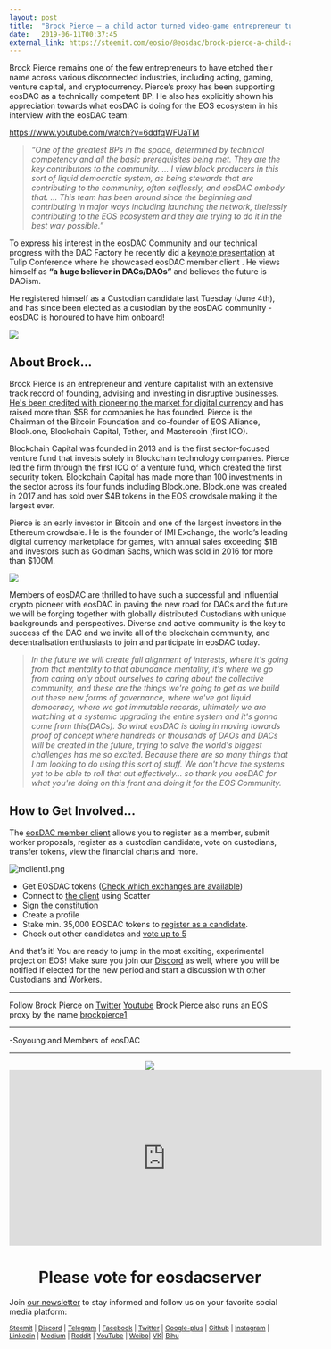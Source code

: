 ```yaml
---
layout: post
title:  "Brock Pierce – a child actor turned video-game entrepreneur turned crypto titan joins eosDAC custodian board"
date:   2019-06-11T00:37:45
external_link: https://steemit.com/eosio/@eosdac/brock-pierce-a-child-actor-turned-video-game-entrepreneur-turned-crypto-titan-joins-eosdac-custodian-board
---
```

Brock Pierce remains one of the few entrepreneurs to have etched their name across various disconnected industries, including acting, gaming, venture capital, and cryptocurrency. Pierce’s proxy has been supporting eosDAC as a technically competent BP. He also has explicitly shown his appreciation towards what eosDAC is doing for the EOS ecosystem in his interview with the eosDAC team:

https://www.youtube.com/watch?v=6ddfqWFUaTM

> *“One of the greatest BPs in the space, determined by technical competency and all the basic prerequisites being met. They are the key contributors to the community. 
...
I view block producers in this sort of liquid democratic system, as being stewards that are contributing to the community, often selflessly, and eosDAC embody that.
...
This team has been around since the beginning and contributing in major ways including launching the network, tirelessly contributing to the EOS ecosystem and they are trying to do it in the best way possible.”*

To express his interest in the eosDAC Community and our technical progress with the DAC Factory he recently did a [keynote presentation](https://drive.google.com/file/d/1dsg3zotv1UdFoSWpDC_3cuG9gCeQf7n9/view) at Tulip Conference where he showcased eosDAC member client . He views himself as **“a huge believer in DACs/DAOs”** and believes the future is DAOism. 

He registered himself as a Custodian candidate last Tuesday (June 4th), and has since been elected as a custodian by the eosDAC community -  eosDAC is honoured to have him onboard! 


![](https://cdn.steemitimages.com/DQmQqpbcyPCQFxpPQHLkU1iKwZcSC2aHjZb2ZPoMvKwP7yU/image.png)



## About Brock...

Brock Pierce is an entrepreneur and venture capitalist with an extensive track record of founding, advising and investing in disruptive businesses. [He's been credited with pioneering the market for digital currency](https://brockpierce.io/media-archive/) and has raised more than $5B for companies he has founded. Pierce is the Chairman of the Bitcoin Foundation and co-founder of EOS Alliance, Block.one, Blockchain Capital, Tether, and Mastercoin (first ICO).

Blockchain Capital was founded in 2013 and is the first sector-focused venture fund that invests solely in Blockchain technology companies. Pierce led the firm through the first ICO of a venture fund, which created the first security token. Blockchain Capital has made more than 100 investments in the sector across its four funds including Block.one. Block.one was created in 2017 and has sold over $4B tokens in the EOS crowdsale making it the largest ever.

Pierce is an early investor in Bitcoin and one of the largest investors in the Ethereum crowdsale. He is the founder of IMI Exchange, the world’s leading digital currency marketplace for games, with annual sales exceeding $1B and investors such as Goldman Sachs, which was sold in 2016 for more than $100M. 

![](https://cdn.steemitimages.com/DQmZsfrUb8rdjkd6oKdkVDZSuVS76FPSdAu6G9ThyBehFQ8/image.png)

Members of eosDAC are thrilled to have such a successful and influential crypto pioneer with eosDAC in paving the new road for DACs and the future we will be forging together with globally distributed Custodians with unique backgrounds and perspectives. Diverse and active community is the key to success of the DAC and we invite all of the blockchain community, and decentralisation enthusiasts to join and participate in eosDAC today.


> *In the future we will create full alignment of interests, where it's going from that mentality to that abundance mentality, it's where we go from caring only about ourselves to caring about the collective community, and these are the things we're going to get as we build out these new forms of governance, where we've got liquid democracy, where we got immutable records, ultimately we are watching at a systemic upgrading the entire system and it's gonna come from this(DACs). So what eosDAC is doing in moving towards proof of concept where hundreds or thousands of DAOs and DACs will be created in the future, trying to solve the world's biggest challenges has me so excited. Because there are so many things that I am looking to do using this sort of stuff. We don't have the systems yet to be able to roll that out effectively... so thank you eosDAC for what you're doing on this front and doing it for the EOS Community.*



## How to Get Involved...
The [eosDAC member client](https://members.eosdac.io/) allows you to register as a member, submit worker proposals, register as a custodian candidate, vote on custodians, transfer tokens, view the financial charts and more.

![mclient1.png](https://cdn.steemitimages.com/DQmcTJzRGXMibF5WMvKEz3joyX6GoDN1Yt4cqBYL3d9RqSX/mclient1.png)

* Get EOSDAC tokens ([Check which exchanges are available](https://eosdac.io/token/))
* Connect to [the client](https://members.eosdac.io/) using Scatter
* Sign [the constitution](https://members.eosdac.io/constitution)
* Create a profile
* Stake min. 35,000 EOSDAC tokens to [register as a candidate](https://members.eosdac.io/manage-candidateship).
* Check out other candidates and [vote up to 5](https://members.eosdac.io/vote-custodians)


And that’s it! You are ready to jump in the most exciting, experimental project on EOS! Make sure you join our [Discord](https://discord.gg/mwBKFk) as well, where you will be notified if elected for the new period and start a discussion with other Custodians and Workers.

---


Follow Brock Pierce on [Twitter](https://twitter.com/brockpierce)
[Youtube](https://www.youtube.com/channel/UCNGPN8hF_FVRPZs9wbEu7pA)
Brock Pierce also runs an EOS proxy by the name [brockpierce1](https://brockpierce.io/brock-pierce-eos-proxy/)


---

-Soyoung and Members of eosDAC

---

<center><a href="https://eosdac.io/"><img src="https://cdn.steemitimages.com/DQmRQWM3QtQ21wddAMCjbVRhB3rM7L4AGWLY9QpNmkXNLps/Screen%20Shot%202018-06-12%20at%2011.00.55%20PM.png"></a></center>

<iframe width="560" height="315" src="https://www.youtube.com/embed/PbQpAJOP6iA" frameborder="0" allow="autoplay; encrypted-media" allowfullscreen></iframe>

<center><h1>Please vote for eosdacserver</h1></center>

Join <a href="https://eosdac.io/news/#newsletter">our newsletter</a> to stay informed and follow us on your favorite social media platform:

<sub><a href="https://steemit.com/@eosdac" target="_blank">Steemit</a> | <a href="http://discord.io/eosdac" target="_blank">Discord</a> | <a href="https://t.me/eosdacio" target="_blank">Telegram</a> | <a href="https://facebook.com/eosdac" target="_blank">Facebook</a> | <a href="https://twitter.com/eosdac" target="_blank">Twitter</a> | <a href="https://plus.google.com/+eosdac" target="_blank">Google-plus</a> | <a href="https://github.com/eosdac" target="_blank">Github</a> | <a href="https://instagram.com/eosdac" target="_blank">Instagram</a> | <a href="https://linkedin.com/company/eosdac" target="_blank">Linkedin</a> | <a href="https://medium.com/eosdac" target="_blank">Medium</a> | <a href="https://www.reddit.com/r/EOSDAC/" target="_blank">Reddit</a> | <a href="https://www.youtube.com/eosdac" target="_blank">YouTube</a> | <a href="http://weibo.com/eosdac" target=”_blank”>Weibo</a>| <a href="https://vk.com/eosdac" target="_blank">VK</a>| <a href="https://bihu.com/people/586348" target="_blank">Bihu</a></sub>
